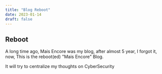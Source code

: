 ```yaml
---
title: "Blog Reboot"
date: 2023-01-14
draft: false
---
```

## Reboot

A long time ago, Mais Encore was my blog, after almost 5 year, I forgot it, now, This is the reboot(ed) "Mais Encore" Blog. 

It will try to centralize my thoughts on CyberSecurity
